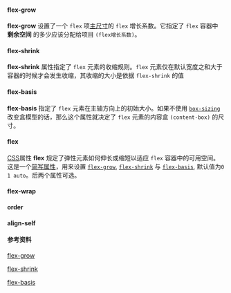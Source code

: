 #### flex-grow

**flex-grow** 设置了一个 `flex` 项[主尺寸](https://www.w3.org/TR/css-flexbox/#main-size)的 `flex` 增长系数。它指定了 `flex` 容器中 **剩余空间** 的多少应该分配给项目 `(flex增长系数)`。



#### flex-shrink

**flex-shrink** 属性指定了 `flex` 元素的收缩规则。`flex` 元素仅在默认宽度之和大于容器的时候才会发生收缩，其收缩的大小是依据 `flex-shrink` 的值



#### flex-basis

**flex-basis** 指定了 `flex` 元素在主轴方向上的初始大小。如果不使用  [`box-sizing`](https://developer.mozilla.org/zh-CN/docs/Web/CSS/box-sizing) 改变盒模型的话，那么这个属性就决定了 `flex` 元素的内容盒 `(content-box)` 的尺寸。



#### flex

[CSS](https://developer.mozilla.org/zh-CN/css)属性 **flex** 规定了弹性元素如何伸长或缩短以适应 `flex` 容器中的可用空间。这是一个[简写属性](https://developer.mozilla.org/zh-CN/docs/Web/CSS/Shorthand_properties)，用来设置 [`flex-grow`](https://developer.mozilla.org/zh-CN/docs/Web/CSS/flex-grow), [`flex-shrink`](https://developer.mozilla.org/zh-CN/docs/Web/CSS/flex-shrink) 与 [`flex-basis`](https://developer.mozilla.org/zh-CN/docs/Web/CSS/flex-basis), 默认值为`0 1 auto`。后两个属性可选。

#### flex-wrap



#### order



#### align-self



#### 参考资料

[flex-grow](https://developer.mozilla.org/zh-CN/docs/Web/CSS/flex-grow)

[flex-shrink](https://developer.mozilla.org/zh-CN/docs/Web/CSS/flex-shrink)

[flex-basis](https://developer.mozilla.org/zh-CN/docs/Web/CSS/flex-basis)


